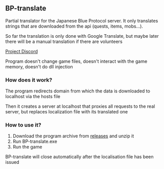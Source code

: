 ## BP-translate

Partial translator for the Japanese Blue Protocol server. It only translates strings that are downloaded from the api (quests, items, mobs...). 

So far the translation is only done with Google Translate, but maybe later there will be a manual translation if there are volunteers

[Project Discord](https://discord.gg/YhKkzdduC)

Program doesn't change game files, doesn't interact with the game memory, doesn't do dll injection

### How does it work?

The program redirects domain from which the data is downloaded to localhost via the hosts file

Then it creates a server at localhost that proxies all requests to the real server, but replaces localization file with its translated one

### How to use it?

1. Download the program archive from [releases](https://github.com/ArtFect/BP-translate/releases) and unzip it
2. Run BP-translate.exe
3. Run the game


BP-translate will close automatically after the localisation file has been issued